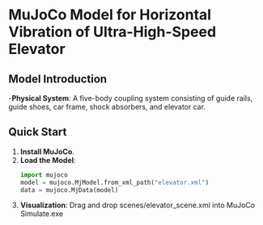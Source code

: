 # MuJoCo Model for Horizontal Vibration of Ultra-High-Speed Elevator
## Model Introduction
-**Physical System**: A five-body coupling system consisting of guide rails, guide shoes, car frame, shock absorbers, and elevator car.
## Quick Start
1. **Install MuJoCo**.
2. **Load the Model**:
    ```python
   import mujoco
   model = mujoco.MjModel.from_xml_path("elevator.xml")
   data = mujoco.MjData(model)
3. **Visualization**:
   Drag and drop scenes/elevator_scene.xml into MuJoCo Simulate.exe
    


    
